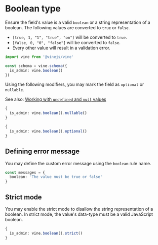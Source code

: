 # Boolean type

Ensure the field's value is a valid `boolean` or a string representation of a boolean. The following values are converted to `true` or `false`.

- `[true, 1, "1", "true", "on"]` will be converted to `true`.
- `[false, 0, "0", "false"]` will be converted to `false`.
- Every other value will result in a validation error.

```ts
import vine from '@vinejs/vine'

const schema = vine.schema({
  is_admin: vine.boolean()
})
```

Using the following modifiers, you may mark the field as `optional` or `nullable`.

See also: [Working with `undefined` and `null` values](../guides/schema_101.md#nullable-and-optional-modifiers)

```ts
{
  is_admin: vine.boolean().nullable()
}
```

```ts
{
  is_admin: vine.boolean().optional()
}
```

## Defining error message

You may define the custom error message using the `boolean` rule name.

```ts
const messages = {
  boolean: 'The value must be true or false'
}
```

## Strict mode

You may enable the strict mode to disallow the string representation of a boolean. In strict mode, the value's data-type must be a valid JavaScript boolean.

```ts
{
  is_admin: vine.boolean().strict()
}
```
